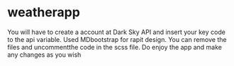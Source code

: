 # weatherapp
You will have to create a account at Dark Sky API and insert your key code to the api variable.
Used MDbootstrap for rapit design. You can remove the files and uncommentthe code in the scss file.
Do enjoy the app and make any changes as you wish
